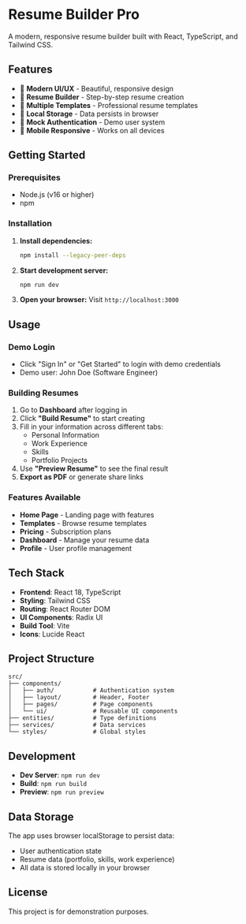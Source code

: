 # Resume Builder Pro

A modern, responsive resume builder built with React, TypeScript, and Tailwind CSS.

## Features

- 🎨 **Modern UI/UX** - Beautiful, responsive design
- 📝 **Resume Builder** - Step-by-step resume creation
- 📄 **Multiple Templates** - Professional resume templates
- 💾 **Local Storage** - Data persists in browser
- 🔐 **Mock Authentication** - Demo user system
- 📱 **Mobile Responsive** - Works on all devices

## Getting Started

### Prerequisites

- Node.js (v16 or higher)
- npm

### Installation

1. **Install dependencies:**
   ```bash
   npm install --legacy-peer-deps
   ```

2. **Start development server:**
   ```bash
   npm run dev
   ```

3. **Open your browser:**
   Visit `http://localhost:3000`

## Usage

### Demo Login
- Click "Sign In" or "Get Started" to login with demo credentials
- Demo user: John Doe (Software Engineer)

### Building Resumes
1. Go to **Dashboard** after logging in
2. Click **"Build Resume"** to start creating
3. Fill in your information across different tabs:
   - Personal Information
   - Work Experience
   - Skills
   - Portfolio Projects
4. Use **"Preview Resume"** to see the final result
5. **Export as PDF** or generate share links

### Features Available
- **Home Page** - Landing page with features
- **Templates** - Browse resume templates
- **Pricing** - Subscription plans
- **Dashboard** - Manage your resume data
- **Profile** - User profile management

## Tech Stack

- **Frontend**: React 18, TypeScript
- **Styling**: Tailwind CSS
- **Routing**: React Router DOM
- **UI Components**: Radix UI
- **Build Tool**: Vite
- **Icons**: Lucide React

## Project Structure

```
src/
├── components/
│   ├── auth/           # Authentication system
│   ├── layout/         # Header, Footer
│   ├── pages/          # Page components
│   └── ui/             # Reusable UI components
├── entities/           # Type definitions
├── services/           # Data services
└── styles/             # Global styles
```

## Development

- **Dev Server**: `npm run dev`
- **Build**: `npm run build`
- **Preview**: `npm run preview`

## Data Storage

The app uses browser localStorage to persist data:
- User authentication state
- Resume data (portfolio, skills, work experience)
- All data is stored locally in your browser

## License

This project is for demonstration purposes.

